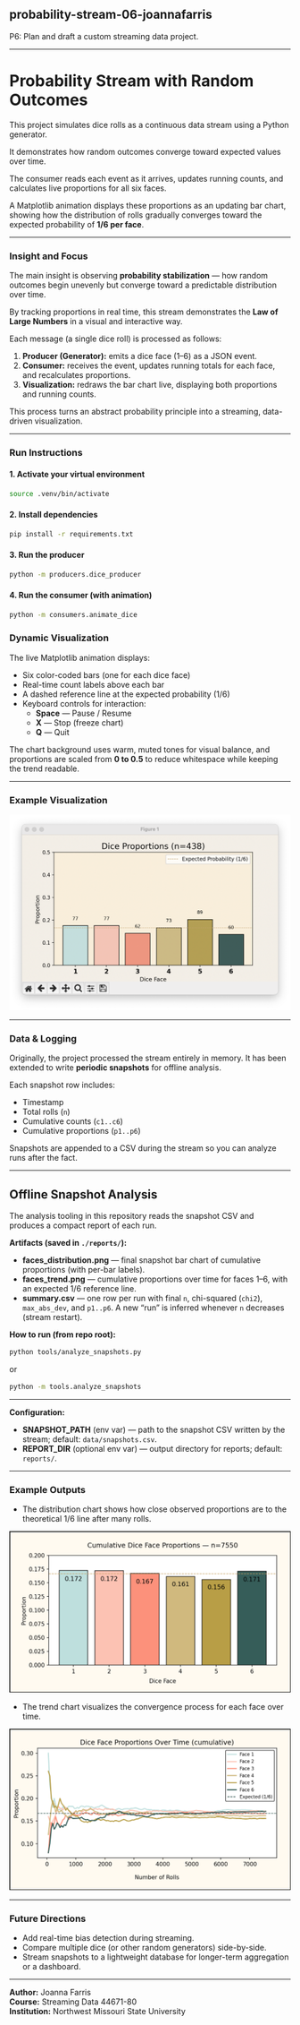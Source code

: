 ## probability-stream-06-joannafarris

P6: Plan and draft a custom streaming data project. 

---
# Probability Stream with Random Outcomes

This project simulates dice rolls as a continuous data stream using a Python generator.  

It demonstrates how random outcomes converge toward expected values over time.

The consumer reads each event as it arrives, updates running counts, and calculates live proportions for all six faces. 

A Matplotlib animation displays these proportions as an updating bar chart, showing how the distribution of rolls gradually converges toward the expected probability of **1/6 per face**.

---

### Insight and Focus

The main insight is observing **probability stabilization** — how random outcomes begin unevenly but converge toward a predictable distribution over time.  

By tracking proportions in real time, this stream demonstrates the **Law of Large Numbers** in a visual and interactive way.

Each message (a single dice roll) is processed as follows:
1. **Producer (Generator):** emits a dice face (1–6) as a JSON event.  
2. **Consumer:** receives the event, updates running totals for each face, and recalculates proportions.  
3. **Visualization:** redraws the bar chart live, displaying both proportions and running counts.

This process turns an abstract probability principle into a streaming, data-driven visualization.

---

### Run Instructions

#### 1. Activate your virtual environment
```bash
source .venv/bin/activate
```

#### 2. Install dependencies  
```bash  
pip install -r requirements.txt 
```

#### 3. Run the producer
```bash
python -m producers.dice_producer
```

#### 4. Run the consumer (with animation) 
```bash 
python -m consumers.animate_dice 
```  

### Dynamic Visualization

The live Matplotlib animation displays:

- Six color-coded bars (one for each dice face)  
- Real-time count labels above each bar  
- A dashed reference line at the expected probability (1/6)  
- Keyboard controls for interaction:  
  - **Space** — Pause / Resume  
  - **X** — Stop (freeze chart)  
  - **Q** — Quit  

The chart background uses warm, muted tones for visual balance, and proportions are scaled from **0 to 0.5** to reduce whitespace while keeping the trend readable.

---

### Example Visualization

![Dice Roll Stream Animation](images/dice_roll_stream_animation.png)

---
### Data & Logging


Originally, the project processed the stream entirely in memory. It has been extended to write **periodic snapshots** for offline analysis.


Each snapshot row includes:
- Timestamp 
- Total rolls (`n`) 
- Cumulative counts (`c1..c6`) 
- Cumulative proportions (`p1..p6`)


Snapshots are appended to a CSV during the stream so you can analyze runs after the fact.

---

## Offline Snapshot Analysis

The analysis tooling in this repository reads the snapshot CSV and produces a compact report of each run.

**Artifacts (saved in `./reports/`):**
- **faces_distribution.png** — final snapshot bar chart of cumulative proportions (with per-bar labels). 
- **faces_trend.png** — cumulative proportions over time for faces 1–6, with an expected 1/6 reference line. 
- **summary.csv** — one row per run with final `n`, chi-squared (`chi2`), `max_abs_dev`, and `p1..p6`. A new “run” is inferred whenever `n` decreases (stream restart).


**How to run (from repo root):** 
```bash
python tools/analyze_snapshots.py
```

 or

```bash
python -m tools.analyze_snapshots
```
---
**Configuration:**  
- **SNAPSHOT_PATH** (env var) — path to the snapshot CSV written by the stream; default: `data/snapshots.csv`.  
- **REPORT_DIR** (optional env var) — output directory for reports; default: `reports/`.

---

### Example Outputs


- The distribution chart shows how close observed proportions are to the theoretical 1/6 line after many rolls. 

![Distribution](images/distribution.png "Final proportions vs 1/6")

- The trend chart visualizes the convergence process for each face over time. 

![Trend](images/trend.png "Convergence over time")

---

### Future Directions

- Add real-time bias detection during streaming.  
- Compare multiple dice (or other random generators) side-by-side.  
- Stream snapshots to a lightweight database for longer-term aggregation or a dashboard.

---

**Author:** Joanna Farris  
**Course:** Streaming Data 44671-80  
**Institution:** Northwest Missouri State University
